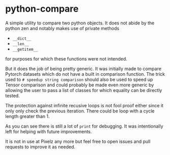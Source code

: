 # python-compare
A simple utility to compare two python objects. It does not abide by the python zen and notably makes use of private methods
- `__dict__`
- `__len__`
- `__getitem__`

for purposes for which these functions were not intended.

But it does the job of being pretty generic. It was initially made to compare Pytorch datasets which do not have a built in comparison function. The trick used to `# speedup string comparison` should also be used to speed up Tensor comparison and could probably be made even more generic by allowing the user to pass a list of classes for which equality can be directly tested.

The protection against infinite recusive loops is not fool proof either since it only only check the previous iteration. There could be loop with a cycle length greater than 1.

As you can see there is still a lot of `print` for debugging. It was intentionally left for helping with future improvements.

It is not in use at Pixelz any more but feel free to open issues and pull requests to improve it as needed.

